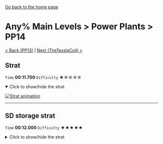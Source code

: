 [Go back to the home page](https://github.com/Doublevil/scbspeedrun)

# Any% Main Levels > Power Plants > PP14

[< Back (PP13)](https://github.com/Doublevil/scbspeedrun/blob/main/levels/any_ml/pp/PP13.md) | [Next (TheTesslaCoil) >](https://github.com/Doublevil/scbspeedrun/blob/main/levels/any_ml/pp/TheTesslaCoil.md)

## Strat

`Time` **00:11.700** `Difficulty` ★☆☆☆☆
<details open>
  <summary>Click to show/hide the strat</summary>

  [![Strat animation](https://github.com/Doublevil/scbspeedrun/blob/main/media/levels/pp/PP14_Strat.webp)](https://github.com/Doublevil/scbspeedrun/blob/main/media/levels/pp/PP14_Strat.mp4?raw=true)
</details>

---
## SD storage strat

`Time` **00:12.000** `Difficulty` ★★★★★
<details>
  <summary>Click to show/hide the strat</summary>

  [![Strat animation](https://github.com/Doublevil/scbspeedrun/blob/main/media/levels/pp/PP14_SDStrat.webp)](https://github.com/Doublevil/scbspeedrun/blob/main/media/levels/pp/PP14_SDStrat.mp4?raw=true)

  **Notes**
  - This strat uses SD Storage. You can learn more about it in the "Jump cart techs" section of this guide.
  - This strat skips over the cutscene trigger, so it has that going for it. It looks cool, too, I guess.
</details>
